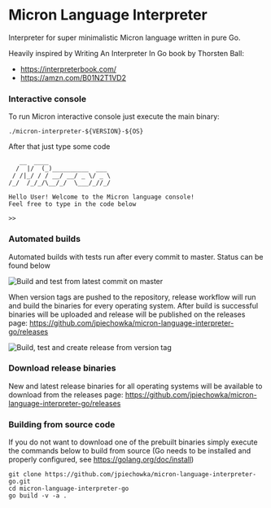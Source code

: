 # Micron Language Interpreter
Interpreter for super minimalistic Micron language written in pure Go.

Heavily inspired by Writing An Interpreter In Go book by Thorsten Ball:
* https://interpreterbook.com/
* https://amzn.com/B01N2T1VD2

### Interactive console
To run Micron interactive console just execute the main binary: 
```
./micron-interpreter-${VERSION}-${OS}
```

After that just type some code
```
   __  ____
  /  |/  (_)__________  ___ 
 / /|_/ / / __/ __/ _ \/ _ \
/_/  /_/_/\__/_/  \___/_//_/

Hello User! Welcome to the Micron language console!
Feel free to type in the code below

>>
```

### Automated builds
Automated builds with tests run after every commit to master. Status can be found below

![Build and test from latest commit on master](https://github.com/jpiechowka/micron-language-interpreter-go/workflows/Build%20and%20test%20from%20latest%20commit%20on%20master/badge.svg)

When version tags are pushed to the repository, release workflow will run and build the binaries for every operating system. After build is successful binaries will be uploaded and release will be published on the releases page: https://github.com/jpiechowka/micron-language-interpreter-go/releases

![Build, test and create release from version tag](https://github.com/jpiechowka/micron-language-interpreter-go/workflows/Build,%20test%20and%20create%20release%20from%20version%20tag/badge.svg)

### Download release binaries
New and latest release binaries for all operating systems will be available to download from the releases page: https://github.com/jpiechowka/micron-language-interpreter-go/releases

### Building from source code
If you do not want to download one of the prebuilt binaries simply execute the commands below to build from source (Go needs to be installed and properly configured, see https://golang.org/doc/install)

```
git clone https://github.com/jpiechowka/micron-language-interpreter-go.git
cd micron-language-interpreter-go
go build -v -a .
```
